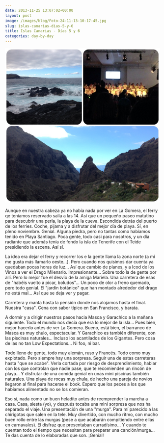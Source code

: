 ```yaml
---
date: 2013-11-25 13:07:02+00:00
layout: post
image: /images/blog/Foto-24-11-13-10-17-45.jpg
slug: islas-canarias-dias-5-y-6
title: Islas Canarias - Días 5 y 6
categories: day-by-day
---
```


[![Tenerife norte y murgas](/images/blog/Foto-24-11-13-10-17-45.jpg)](/images/blog/Foto-24-11-13-10-17-45.jpg)







Aunque en nuestra cabeza ya no había nada por ver en La Gomera, el ferry qe teníamos reservado salía a las 14. Así que un pequeño paseo matutino para descubrir una perla, la playa de la cueva. Escondida detrás del puerto de los ferries. Coche, pijama y a disfrutar del mejor día de playa. Sí, en pleno noviembre. Genial. Alguna piedra, pero no tantas como habíamos tenido en Playa Santiago. Poca gente, todo casi para nosotros, y un día radiante que además tenía de fondo la isla de Tenerife con el Teide presidiendo la escena. Así sí.







La idea era dejar el ferry y recorrer los e la gente llama la zona norte (a mí me gusta más llamarlo oeste...). Pero cuando nos quisimos dar cuenta ya quedaban pocas horas de luz... Así que cambio de planes, y a Icod de los Vinos a ver el Drago Milenario. Impresionante... Sobre todo la de gente por allí. Pero lo mejor fue el desvío de la amiga Mariela. Una carretera de esas de "habéis vuelto a picar, boludos"... Un poco de olor a freno quemado, pero todo genial. El "jardín botánico" que han montado alrededor del drago no está mal... Así que se deja ver y pagar.







Carretera y manta hasta la pensión donde nos alojamos hasta el final. Nuestra "casa". Cena con sabor típico en San Francisco, y barata.







A dormir y a dirigir nuestros pasos hacia Masca y Garachico a la mañana siguiente. Todo el mundo nos decía que era lo mejor de la isla... Pues bien, mejor hacerlo antes de ver La Gomera. Bueno, está bien, el barranco de Masca es muy chulo, espectacular. Y Garachico es también diferente, con las piscinas naturales... Incluso los acantilados de los Gigantes. Pero cosa de las no tan Low Expectations... Ni foo, ni bar.







Todo lleno de gente, todo muy alemán, ruso y Francés. Todo como muy explotado. Pero siempre hay una sorpresa. Seguir una de estas carreteras hasta "que se acabe". Verla cortada por riesgo de desprendimiento, hablar con los que controlan que nadie pase, que te recomienden un rincón de playa... Y disfrutar de una comida genial en unas mini piscinas también naturales. Una playa de rocas muy chula, de hecho una pareja de novios llegaron al final para hacerse el book. Espero que los peces a los que habíamos alimentado no se los comieran.







Eso si, nada como un buen heladito antes de reemprender la marcha a casa. Casa, siesta (yo), y después tocaba una mini sorpresa que nos ha separado el viaje. Una presentación de una "murga". Para mí parecido a las chirigotas que salen en la tele. Muy divertido, con mucho ritmo, con mucho buen rollo entre las murgas (pese a que acabarán compitiendo entre ellas en carnavales). El disfraz que presentaban curradísimo... Y cuando te cuentan todo el tiempo que necesitan para preparar una canción/murga... Te das cuenta de lo elaboradas que son. ¡Genial!
